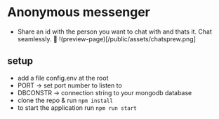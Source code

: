 # Anonymous messenger
- Share an id with the person you want to chat with and thats it. Chat seamlessly. :rocket:
!(preview-page)[/public/assets/chatsprew.png]

## setup
- add a file config.env at the root
- PORT -> set port number to listen to
- DBCONSTR -> connection string to your mongodb database
- clone the repo & run `npm install`
- to start the application run `npm run start`